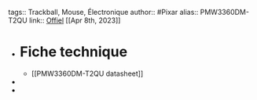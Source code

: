 tags:: Trackball, Mouse, Électronique
author:: #Pixar
alias:: PMW3360DM-T2QU
link:: [Offiel](https://www.pixart.com/products-detail/10/PMW3360DM-T2QU)
[[Apr 8th, 2023]]

- # Fiche technique
	- [[PMW3360DM-T2QU datasheet]]
-
-